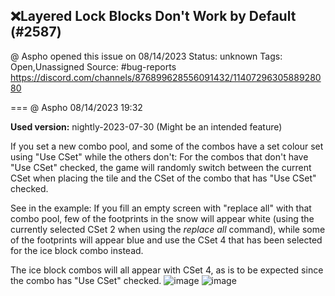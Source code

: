 ## ❌Layered Lock Blocks Don't Work by Default (#2587)
@ Aspho opened this issue on 08/14/2023
Status: unknown
Tags: Open,Unassigned
Source: #bug-reports https://discord.com/channels/876899628556091432/1140729630588928080


=== @ Aspho 08/14/2023 19:32

**Used version:** nightly-2023-07-30
(Might be an intended feature)

If you set a new combo pool, and some of the combos have a set colour set using "Use CSet" while the others don't:
For the combos that don't have "Use CSet" checked, the game will randomly switch between the current CSet when placing the tile and the CSet of the combo that has "Use CSet" checked.


See in the example:
If you fill an empty screen with "replace all" with that combo pool, few of the footprints in the snow will appear white (using the currently selected CSet 2 when using the *replace all* command), while some of the footprints will appear blue and use the CSet 4 that has been selected for the ice block combo instead.

The ice block combos will all appear with CSet 4, as is to be expected since the combo has "Use CSet" checked.
![image](https://cdn.discordapp.com/attachments/1140729630588928080/1140729630853181480/image.png?ex=65e621c1&is=65d3acc1&hm=2ee580f6546f1ba3c2f489f7926605a66400a144bdddc12116aba5cacff83852&)
![image](https://cdn.discordapp.com/attachments/1140729630588928080/1140729631419416636/image.png?ex=65e621c1&is=65d3acc1&hm=7752600d2d59953440df0bb0a4e77c715d567abb3b935fbf3eab5a0a898f2268&)
